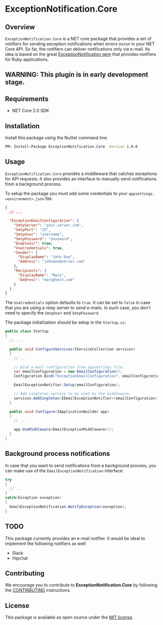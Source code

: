# ExceptionNotification.Core

## Overview

`ExceptionNotification.Core` is a NET core package that provides a set of notifiers for sending exception notifications when errors occur in your NET Core API. So far, the notifiers can deliver notifications only via e-mail. Its idea is based on the great [ExceptionNotification gem](https://github.com/smartinez87/exception_notification) that provides notifiers for Ruby applications.

## **WARNING: This plugin is in early development stage.**


## Requirements

* NET Core 2.0 SDK

## Installation

Install this package using the NuGet command line:

```bash
PM> Install-Package ExceptionNotification.Core -Version 1.0.0
```

## Usage

`ExceptionNotification.Core` provides a middleware that catches exceptions for API requests. It also provides an interface to manually send notifications from a background process.

To setup the package you must add some credentials to your `appsettings.<environment>.json` file:

```json
{
  // ...

  "ExceptionEmailConfiguration": {
    "SmtpServer": "your.server.com",
    "SmtpPort": "25",
    "SmtpUser": "username",
    "SmtpPassword": "password",
    "EnableSsl": true,
    "UseCredentials": true,
    "Sender": {
      "DisplayName": "John Doe",
      "Address": "johndoe@server.com"
    },
    "Recipients": {
      "DisplayName": "Mary",
      "Address": "mary@test.com"
    }
  }
}
```

The `UseCredentials` option defaults to `true`. It can be set to `false` in case that you are using a relay server to send e-mails. In such case, you don't need to specify the `SmtpUser` and `SmtpPassword`.

The package initialization should be setup in the `Startup.cs`:

```csharp
public class Startup
{
  // ...

  public void ConfigureServices(IServiceCollection services)
  {
    // ...

    // Bind e-mail configuration from appsettings file.
    var emailConfiguration = new EmailConfiguration();
    Configuration.Bind("ExceptionEmailConfiguration", emailConfiguration);

    EmailExceptionNotifier.Setup(emailConfiguration);

    // Add singleton service to be used by the middleware.
    services.AddSingleton<IEmailExceptionNotifier>(emailConfiguration);
  }

  public void Configure(IApplicationBuilder app)
  {
    // ...

    app.UseMiddleware<EmailExceptionMiddleware>();
  }
}
```


## Background process notifications

In case that you want to send notifications from a background process, you can make use of the `EmailExceptionNotification` interface:

```csharp
try
{
  // ...
}
catch(Exception exception)
{
  EmailExceptionNotification.NotifyException(exception);
}
```

## TODO

This package currently provides an e-mail notifier. It would be ideal to implement the following notifiers as well:

* Slack
* Hipchat

## Contributing

We encourage you to contribute to **ExceptionNotification.Core** by following the [CONTRIBUTING](CONTRIBUTING.md) instructions.

## License

This package is available as open source under the [MIT license](https://www.opensource.org/licenses/MIT).
